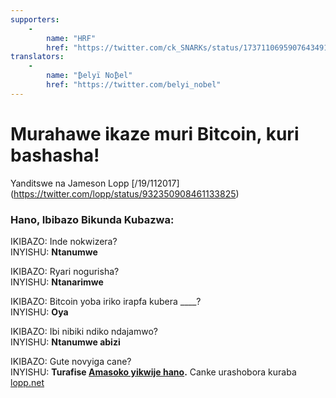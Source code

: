 ```yaml
---
supporters: 
    - 
        name: "HRF"
        href: "https://twitter.com/ck_SNARKs/status/1737110695907643491"
translators: 
    - 
        name: "₿elyï No₿el"
        href: "https://twitter.com/belyi_nobel"
---
```


# Murahawe ikaze muri Bitcoin, kuri bashasha!
Yanditswe na Jameson Lopp [/19/112017] (https://twitter.com/lopp/status/932350908461133825)

<LanguageDropdown/>

### Hano, Ibibazo Bikunda Kubazwa: 


IKIBAZO: Inde nokwizera?   
INYISHU: **Ntanumwe**

IKIBAZO: Ryari nogurisha?   
INYISHU: **Ntanarimwe**

IKIBAZO: Bitcoin yoba iriko irapfa kubera ____?   
INYISHU: **Oya**

IKIBAZO: Ibi nibiki ndiko ndajamwo?                                      
INYISHU: **Ntanumwe abizi**

IKIBAZO: Gute novyiga cane?                             
INYISHU: **Turafise [Amasoko yikwije hano](/int/en/translations/).** Canke urashobora kuraba [lopp.net](https://www.lopp.net/bitcoin-information.html)


